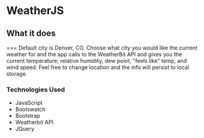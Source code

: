 # WeatherJS


## What it does
===
Default city is Denver, CO.  Choose what city you would like the current weather for and the app calls to the WeatherBit API and gives you the current temperature, relative humidity, dew point, "feels like" temp, and wind speed.  Feel free to change location and the info will persist to local storage.  


### Technologies Used
* JavaScript
* Bootswatch
* Bootstrap
* Weatherbit API
* JQuery